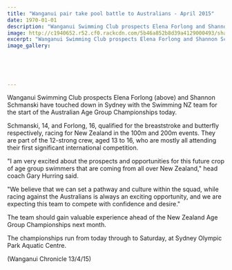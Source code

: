 ```yaml
---
title: "Wanganui pair take pool battle to Australians - April 2015"
date: 1970-01-01
description: "Wanganui Swimming Club prospects Elena Forlong and Shannon Schmanski in Sydney with the Swimming NZ team for the start of the Australian Age Group Champs..."
image: http://c1940652.r52.cf0.rackcdn.com/5b46a852b8d39a4129000493/shannon-swim.gif
excerpt: "Wanganui Swimming Club prospects Elena Forlong and Shannon Schmanski in Sydney with the Swimming NZ team for the start of the Australian Age Group Champs..."
image_gallery:
    
    
    
    
    
---
```


<p>Wanganui Swimming Club prospects Elena Forlong (above<span>)</span>&nbsp;and <span>Shannon Schmanski&nbsp;</span>have touched down in Sydney with the Swimming NZ team for the start of the Australian Age Group Championships today.</p>
<p>Schmanski, 14, and Forlong, 16, qualified for the breaststroke and butterfly respectively, racing for New Zealand in the 100m and 200m events. They are part of the 12-strong crew, aged 13 to 16, who are mostly all attending their first significant international competition.</p>
<p>"I am very excited about the prospects and opportunities for this future crop of age group swimmers that are coming from all over New Zealand," head coach Gary Hurring said.</p>
<p>"We believe that we can set a pathway and culture within the squad, while racing against the Australians is always an exciting opportunity, and we are expecting this team to compete with confidence and desire."</p>
<p>The team should gain valuable experience ahead of the New Zealand Age Group Championships next month.</p>
<p>The championships run from today through to Saturday, at Sydney Olympic Park Aquatic Centre.</p>
<p>(Wanganui Chronicle 13/4/15)</p>

